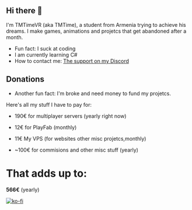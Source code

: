 ## Hi there 👋

I'm TMTimeVR (aka TMTime), a student from Armenia trying to achieve his dreams. I make games, animations and projetcs that get abandoned after a month.

- Fun fact: I suck at coding
- I am currently learning C#
- How to contact me: [The support on my Discord](https://discord.gg/dNzHhASUX7)

<!--
**TMTimeVR/TMTimeVR** is a ✨ _special_ ✨ repository because its `README.md` (this file) appears on your GitHub profile.

Here are some ideas to get you started:

- 🔭 I’m currently working on ...
- 🌱 I’m currently learning ...
- 👯 I’m looking to collaborate on ...
- 🤔 I’m looking for help with ...
- 💬 Ask me about ...
- 📫 How to reach me: ...
- 😄 Pronouns: ...
- ⚡ Fun fact: ...
-->

## Donations

- Another fun fact: I'm broke and need money to fund my projetcs.

Here's all my stuff I have to pay for:

- 190€ for multiplayer servers (yearly right now)

- 12€ for PlayFab (monthly)

- 11€ My VPS (for websites other misc projetcs,monthly)

- ~100€ for commisions and other misc stuff (yearly)

# That adds up to:

**566€** (yearly)

[![ko-fi](https://ko-fi.com/img/githubbutton_sm.svg)](https://ko-fi.com/Z8Z41DBTCG)
